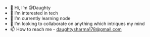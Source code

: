 - 👋 Hi, I’m @Daughty
- 👀 I’m interested in tech
- 🌱 I’m currently learning node
- 💞️ I’m looking to collaborate on anything which intriques my mind
- 📫 How to reach me - daughtysharma178@gmail.com

<!---
Daughty/Daughty is a ✨ special ✨ repository because its `README.md` (this file) appears on your GitHub profile.
You can click the Preview link to take a look at your changes.
--->
